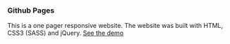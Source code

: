 ### Github Pages
This is a one pager responsive website. The website was built with HTML, CSS3 (SASS) and jQuery.
[See the demo](https://hamadrial.github.io/Demo-Website-VirtualReality/)
